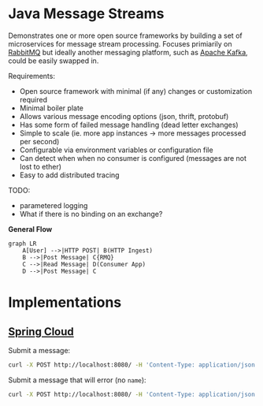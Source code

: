 # Java Message Streams

Demonstrates one or more open source frameworks by building a set of microservices for message stream processing. Focuses primiarily on [RabbitMQ][rabbitmq] but ideally another messaging platform, such as [Apache Kafka][kafka], could be easily swapped in.

Requirements:

- Open source framework with minimal (if any) changes or customization required
- Minimal boiler plate
- Allows various message encoding options (json, thrift, protobuf)
- Has some form of failed message handling (dead letter exchanges)
- Simple to scale (ie. more app instances -> more messages processed per second)
- Configurable via environment variables or configuration file
- Can detect when when no consumer is configured (messages are not lost to ether)
- Easy to add distributed tracing

TODO:

- parametered logging
- What if there is no binding on an exchange?

**General Flow**

```mermaid
graph LR
    A[User] -->|HTTP POST| B(HTTP Ingest)
    B -->|Post Message| C{RMQ}
    C -->|Read Message| D(Consumer App)
    D -->|Post Message| C
```

# Implementations

## [Spring Cloud][spring cloud]

Submit a message:

```bash
curl -X POST http://localhost:8080/ -H 'Content-Type: application/json' -d '{"name":"paul"}'
```

Submit a message that will error (no `name`):

```bash
curl -X POST http://localhost:8080/ -H 'Content-Type: application/json' -d '{"id":"123-456"}'
```

<!-- Links -->

[rabbitmq]: https://www.rabbitmq.com/ "RabbitMQ"
[kafka]: https://kafka.apache.org/ "Apache Kafka"
[spring cloud]: https://spring.io/projects/spring-cloud "Spring Cloud"
